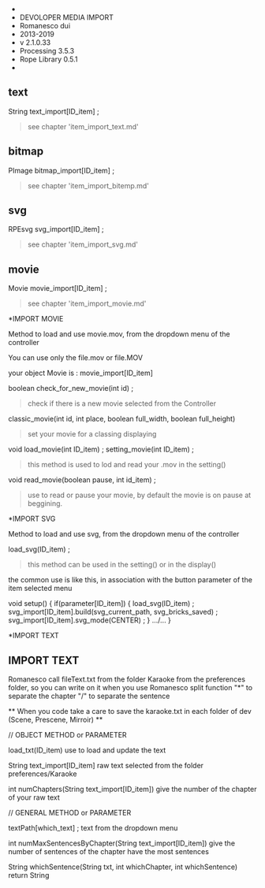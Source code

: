 *
* DEVOLOPER MEDIA IMPORT
* Romanesco dui 
* 2013-2019
* v 2.1.0.33
* Processing 3.5.3
* Rope Library 0.5.1
* 


text
--
String text_import[ID_item] ;
>see chapter 'item_import_text.md'

bitmap
--
PImage bitmap_import[ID_item] ;
>see chapter 'item_import_bitemp.md'

svg
--
RPEsvg svg_import[ID_item] ;
>see chapter 'item_import_svg.md'

movie
--
Movie movie_import[ID_item] ;
>see chapter 'item_import_movie.md'


*IMPORT MOVIE

Method to load and use movie.mov, from the dropdown menu of the controller

You can use only the file.mov or file.MOV

your object Movie is : movie_import[ID_item]

boolean check_for_new_movie(int id) ;
>check if there is a new movie selected from the Controller


classic_movie(int id, int place, boolean full_width, boolean full_height)
>set your movie for a classing displaying


void load_movie(int ID_item) ;
setting_movie(int ID_item) ;
> this method is used to lod and read your .mov in the setting() 


void read_movie(boolean pause, int id_item) ;
>use to read or pause your movie, by default the movie is on pause at beggining.


*IMPORT SVG


Method to load and use svg, from the dropdown menu of the controller

load_svg(ID_item) ;
> this method can be used in the setting() or in the display()

the common use is like this, in association with the button parameter of the item selected menu

void setup() {
	if(parameter[ID_item]) {
      load_svg(ID_item) ;
      svg_import[ID_item].build(svg_current_path, svg_bricks_saved) ;
      svg_import[ID_item].svg_mode(CENTER) ;
   }
   .../...
}




*IMPORT TEXT


IMPORT TEXT
--
Romanesco call fileText.txt from the folder Karaoke from the preferences folder,
so you can write on it when you use Romanesco split function
"*" to separate the chapter 
"/" to separate the sentence

** When you code take a care to save the karaoke.txt in each folder of dev (Scene, Prescene, Mirroir) **




// OBJECT METHOD or PARAMETER

load_txt(ID_item) use to load and update the text

String text_import[ID_item] raw text selected from the folder preferences/Karaoke

int numChapters(String text_import[ID_item]) give the number of the chapter of your raw text




// GENERAL METHOD or PARAMETER

textPath[which_text] ; text from the dropdown menu

int numMaxSentencesByChapter(String text_import[ID_item]) give the number of sentences of the chapter have the most sentences

String whichSentence(String txt, int whichChapter, int whichSentence) return String





